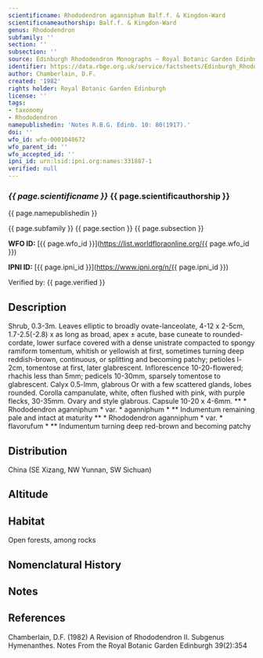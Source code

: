 ```yaml
---
scientificname: Rhododendron aganniphum Balf.f. & Kingdon-Ward
scientificnameauthorship: Balf.f. & Kingdon-Ward
genus: Rhododendron
subfamily: ''
section: ''
subsection: ''
source: Edinburgh Rhododendron Monographs – Royal Botanic Garden Edinburgh
identifier: https://data.rbge.org.uk/service/factsheets/Edinburgh_Rhododendron_Monographs.xhtml
author: Chamberlain, D.F.
created: '1982'
rights holder: Royal Botanic Garden Edinburgh
license: ''
tags:
- taxonomy
- Rhododendron
namepublishedin: 'Notes R.B.G. Edinb. 10: 80(1917).'
doi: ''
wfo_id: wfo-0001048672
wfo_parent_id: ''
wfo_accepted_id: ''
ipni_id: urn:lsid:ipni.org:names:331887-1
verified: null
---
```

### _{{ page.scientificname }}_ {{ page.scientificauthorship }}
 {{ page.namepublishedin }}

{{ page.subfamily }} {{ page.section }} {{ page.subsection }}

**WFO ID:** [{{ page.wfo_id }}](https://list.worldfloraonline.org/{{ page.wfo_id }})

**IPNI ID:** [{{ page.ipni_id }}](https://www.ipni.org/n/{{ page.ipni_id }})

Verified by: {{ page.verified }}



## Description
Shrub, 0.3-3m. Leaves elliptic to broadly ovate-lanceolate, 4-12 x 2-5cm, 1.7-2.5(-2.8) x as long as broad, apex ± acute, base cuneate to rounded-cordate, lower surface covered with a dense unistrate compacted to spongy ramiform tomentum, whitish or yellowish at first, sometimes turning deep reddish-brown, continuous, or splitting and becoming patchy; petioles l-2cm, tomentose at first, later glabrescent. Inflorescence 10-20-flowered; rhachis less than 5mm; pedicels 10-30mm, sparsely tomentose to glabrescent. Calyx 0.5-lmm, glabrous Or with a few scattered glands, lobes rounded. Corolla campanulate, white, often flushed with pink, with purple flecks, 30-35mm. Ovary and style glabrous. Capsule 10-20 x 4-6mm. ** * Rhododendron aganniphum * var. * aganniphum * ** Indumentum remaining pale and intact at maturity ** * Rhododendron aganniphum * var. * flavorufum * ** Indumentum turning deep red-brown and becoming patchy

## Distribution
China (SE Xizang, NW Yunnan, SW Sichuan)

## Altitude


## Habitat
Open forests, among rocks

## Nomenclatural History

                       
## Notes


## References

Chamberlain, D.F. (1982) A Revision of Rhododendron II. Subgenus Hymenanthes. Notes From the Royal Botanic Garden Edinburgh 39(2):354
